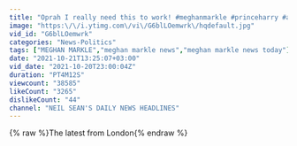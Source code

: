 ```yaml
---
title: "Oprah I really need this to work! #meghanmarkle #princeharry #adelehello"
image: "https:\/\/i.ytimg.com\/vi\/G6blLOemwrk\/hqdefault.jpg"
vid_id: "G6blLOemwrk"
categories: "News-Politics"
tags: ["MEGHAN MARKLE","meghan markle news","meghan markle news today"]
date: "2021-10-21T13:25:07+03:00"
vid_date: "2021-10-20T23:00:04Z"
duration: "PT4M12S"
viewcount: "38585"
likeCount: "3265"
dislikeCount: "44"
channel: "NEIL SEAN'S DAILY NEWS HEADLINES"
---
```

{% raw %}The latest from London{% endraw %}
